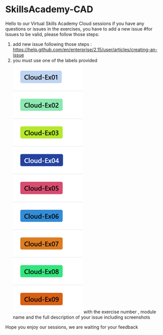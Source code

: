 # SkillsAcademy-CAD
Hello to our Virtual Skills Academy Cloud sessions 
if you have any questions or issues in the exercises, you have to add a new issue 
#for Issues to be valid, please follow those steps:
1. add new issue following those steps : https://help.github.com/en/enterprise/2.15/user/articles/creating-an-issue
2. you must use one of the labels provided ![labels to be added to your issue](/image.PNG)
 with the exercise number , module name and the full description of your issue including screenshots

Hope you enjoy our sessions, we are waiting for your feedback